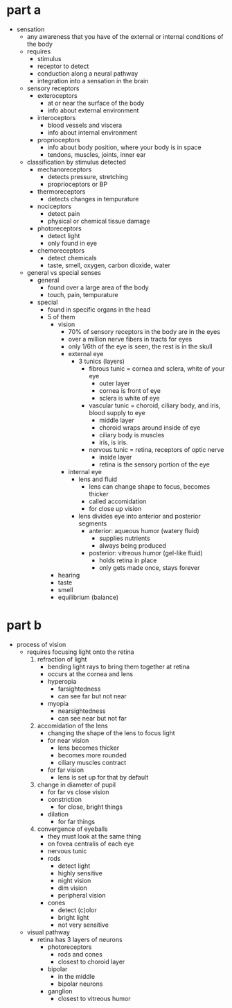 # part a
- sensation 
  - any awareness that you have of the external or internal conditions of the body
  - requires
    - stimulus
    - receptor to detect
    - conduction along a neural pathway
    - integration into a sensation in the brain
  - sensory receptors
    - exteroceptors
      - at or near the surface of the body
      - info about external environment
    - interoceptors
      - blood vessels and viscera
      - info about internal environment
    - proprioceptors
      - info about body position, where your body is in space
      - tendons, muscles, joints, inner ear
  - classification by stimulus detected
    - mechanoreceptors
      - detects pressure, stretching
      - proprioceptors or BP
    - thermoreceptors
      - detects changes in tempurature
    - nociceptors
      - detect pain
      - physical or chemical tissue damage
    - photoreceptors
      - detect light
      - only found in eye
    - chemoreceptors
      - detect chemicals
      - taste, smell, oxygen, carbon dioxide, water
  - general vs special senses
    - general
      - found over a large area of the body
      - touch, pain, tempurature
    - special
      - found in specific organs in the head
      - 5 of them
        - vision
          - 70% of sensory receptors in the body are in the eyes
          - over a million nerve fibers in tracts for eyes
          - only 1/6th of the eye is seen, the rest is in the skull
          - external eye
            - 3 tunics (layers)
              - fibrous tunic = cornea and sclera, white of your eye
                - outer layer
                - cornea is front of eye
                - sclera is white of eye
              - vascular tunic = choroid, ciliary body, and iris, blood supply to eye
                - middle layer
                - choroid wraps around inside of eye
                - ciliary body is muscles
                - iris, is iris.
              - nervous tunic = retina, receptors of optic nerve
                - inside layer
                - retina is the sensory portion of the eye
          - internal eye
            - lens and fluid
              - lens can change shape to focus, becomes thicker
              - called accomidation
              - for close up vision
            - lens divides eye into anterior and posterior segments
              - anterior: aqueous humor (watery fluid)
                - supplies nutrients
                - always being produced
              - posterior: vitreous humor (gel-like fluid)
                - holds retina in place
                - only gets made once, stays forever
        - hearing
        - taste
        - smell
        - equilibrium (balance)
# part b
- process of vision
  - requires focusing light onto the retina
    1. refraction of light
       - bending light rays to bring them together at retina
       - occurs at the cornea and lens
       - hyperopia
         - farsightedness
         - can see far but not near
       - myopia
         - nearsightedness
         - can see near but not far
    2. accomidation of the lens
       - changing the shape of the lens to focus light
       - for near vision
         - lens becomes thicker
         - becomes more rounded
         - ciliary muscles contract
       - for far vision
         - lens is set up for that by default
    3. change in diameter of pupil
       - for far vs close vision
       - constriction
         - for close, bright things
       - dilation
         - for far things
    4. convergence of eyeballs
       - they must look at the same thing
       - on fovea centralis of each eye
       - nervous tunic
       - rods
         - detect light
         - highly sensitive
         - night vision
         - dim vision
         - peripheral vision
       - cones
         - detect (c)olor
         - bright light
         - not very sensitive
  - visual pathway
    - retina has 3 layers of neurons
      - photoreceptors
        - rods and cones
        - closest to choroid layer
      - bipolar
        - in the middle
        - bipolar neurons
      - ganglion
        - closest to vitreous humor
